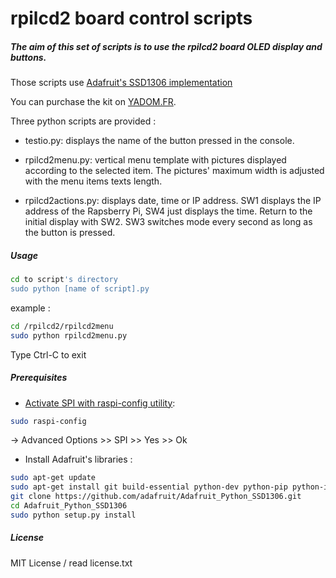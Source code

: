 # rpilcd2 board control scripts

##### The aim of this set of scripts is to use the rpilcd2 board OLED display and buttons.
Those scripts use [Adafruit's SSD1306 implementation](https://github.com/adafruit/Adafruit_Python_SSD1306)

You can purchase the kit on [YADOM.FR](http://yadom.fr/boitier-din-avec-afficheur-oled-et-clavier.html).

Three python scripts are provided :

- testio.py: displays the name of the button pressed in the console.

-  rpilcd2menu.py: vertical menu template with pictures displayed according to the selected item. The pictures' maximum width is adjusted with the menu items texts length.

-  rpilcd2actions.py: displays date, time or IP address. SW1 displays the IP address of the Rapsberry Pi, SW4 just displays the time. Return to the initial display with SW2. SW3 switches mode every second as long as the button is pressed.

##### Usage
```sh
cd to script's directory
sudo python [name of script].py
```
example :
```sh
cd /rpilcd2/rpilcd2menu
sudo python rpilcd2menu.py
```
Type Ctrl-C to exit

##### Prerequisites

- [Activate SPI with raspi-config utility](https://www.raspberrypi.org/documentation/hardware/raspberrypi/spi/README.md):
```sh    
sudo raspi-config
```
-> Advanced Options >> SPI >> Yes >> Ok

- Install Adafruit's libraries :
```sh
sudo apt-get update
sudo apt-get install git build-essential python-dev python-pip python-imaging python-smbus
git clone https://github.com/adafruit/Adafruit_Python_SSD1306.git
cd Adafruit_Python_SSD1306
sudo python setup.py install
```

##### License

MIT License / read license.txt

